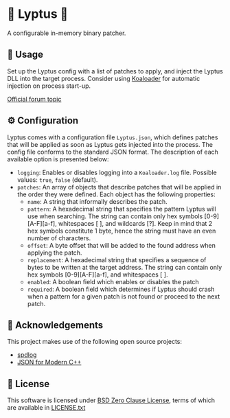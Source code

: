 # 🐨 Lyptus 🎋

A configurable in-memory binary patcher.

## 🚀 Usage

Set up the Lyptus config with a list of patches to apply, and inject the Lyptus DLL into the target process. Consider using [Koaloader] for automatic injection on process start-up.

[Koaloader]: https://github.com/acidicoala/Koaloader

[Official forum topic](https://cs.rin.ru/forum/viewtopic.php?p=2536753#p2536753)

## ⚙ Configuration

Lyptus comes with a configuration file `Lyptus.json`, which defines patches that will be applied as soon as Lyptus gets injected into the process. The config file
conforms to the standard JSON format. The description of each available option is presented below:

* `logging`: Enables or disables logging into a `Koaloader.log` file. Possible values: `true`, `false` (default).
* `patches`: An array of objects that describe patches that will be applied in the order they were defined. Each object has the following properties:
  * `name`: A string that informally describes the patch. 
  * `pattern`: A hexadecimal string that specifies the pattern Lyptus will use when searching. The string can contain only hex symbols [0-9][A-F][a-f], whitespaces [ ], and wildcards [?]. Keep in mind that 2 hex symbols constitute 1 byte, hence the string must have an even number of characters.
  * `offset`: A byte offset that will be added to the found address when applying the patch.
  * `replacement`: A hexadecimal string that specifies a sequence of bytes to be written at the target address. The string can contain only hex symbols [0-9][A-F][a-f], and whitespaces [ ].
  * `enabled`: A boolean field which enables or disables the patch
  * `required`: A boolean field which determines if Lyptus should crash when a pattern for a given patch is not found or proceed to the next patch.

## 👋 Acknowledgements

This project makes use of the following open source projects:

- [spdlog](https://github.com/gabime/spdlog)
- [JSON for Modern C++](https://github.com/nlohmann/json)

## 📄 License

This software is licensed under [BSD Zero Clause  License], terms of which are available in [LICENSE.txt]

[BSD Zero Clause  License]: https://choosealicense.com/licenses/0bsd/

[LICENSE.txt]: LICENSE.txt
